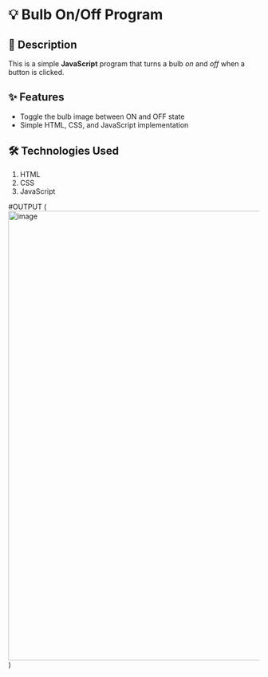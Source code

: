 # 💡 Bulb On/Off Program

## 📜 Description
This is a simple **JavaScript** program that turns a bulb *on* and *off* when a button is clicked.

## ✨ Features
- Toggle the bulb image between ON and OFF state
- Simple HTML, CSS, and JavaScript implementation

## 🛠 Technologies Used
1. HTML
2. CSS
3. JavaScript

#OUTPUT
(<img width="1047" height="902" alt="image" src="https://github.com/user-attachments/assets/93bb9b35-6a4f-4f58-99ce-1cfd1af2f048" />
)
